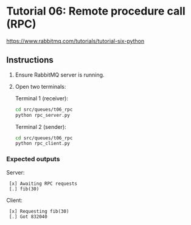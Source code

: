 # Tutorial 06: Remote procedure call (RPC)

<https://www.rabbitmq.com/tutorials/tutorial-six-python>

## Instructions

1. Ensure RabbitMQ server is running.

2. Open two terminals:

   Terminal 1 (receiver):

   ```bash
   cd src/queues/t06_rpc
   python rpc_server.py
   ```

   Terminal 2 (sender):

   ```bash
   cd src/queues/t06_rpc
   python rpc_client.py
   ```

### Expected outputs

Server:

```text
 [x] Awaiting RPC requests
 [.] fib(30)
```

Client:

```text
 [x] Requesting fib(30)
 [.] Got 832040
```
